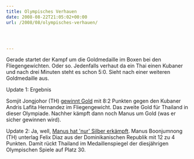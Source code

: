 ```yaml
---
title: Olympisches Verhauen
date: 2008-08-22T21:05:02+00:00
url: /2008/08/olympisches-verhauen/




---
```

Gerade startet der Kampf um die Goldmedaille im Boxen bei den Fliegengewichten. Oder so. Jedenfalls verhaut da ein Thai einen Kubaner und nach drei Minuten steht es schon 5:0. Sieht nach einer weiteren Goldmedaille aus.

Update 1: Ergebnis

Somjit Jongjohor (TH) [gewinnt Gold][1] mit 8:2 Punkten gegen den Kubaner Andris Lafita Hernandez im Fliegengewicht. Das zweite Gold für Thailand in dieser Olympiade. Nachher kämpft dann noch Manus um Gold (was er sicher gewinnen wird).

Update 2: Ja, well, [Manus hat 'nur' Silber erkämpft][2]. Manus Boonjumnong (TH) unterlag Felix Diaz aus der Dominikanischen Republik mit 12 zu 4 Punkten. Damit rückt Thailand im Medaillenspiegel der diesjährigen Olympischen Spiele auf Platz 30.

 [1]: http://www.nationmultimedia.com/breakingnews/read.php?newsid=30081281
 [2]: http://nationmultimedia.com/2008/08/23/sport/sport_30081284.php
